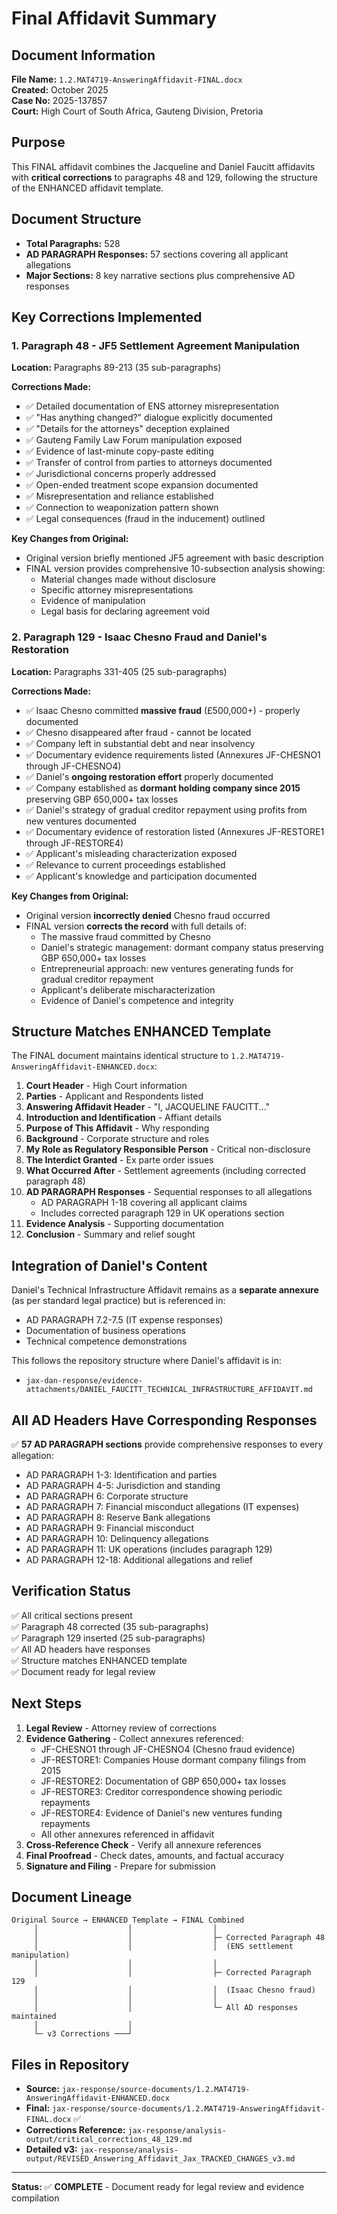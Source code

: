 # Final Affidavit Summary

## Document Information

**File Name:** `1.2.MAT4719-AnsweringAffidavit-FINAL.docx`  
**Created:** October 2025  
**Case No:** 2025-137857  
**Court:** High Court of South Africa, Gauteng Division, Pretoria

## Purpose

This FINAL affidavit combines the Jacqueline and Daniel Faucitt affidavits with **critical corrections** to paragraphs 48 and 129, following the structure of the ENHANCED affidavit template.

## Document Structure

- **Total Paragraphs:** 528
- **AD PARAGRAPH Responses:** 57 sections covering all applicant allegations
- **Major Sections:** 8 key narrative sections plus comprehensive AD responses

## Key Corrections Implemented

### 1. Paragraph 48 - JF5 Settlement Agreement Manipulation

**Location:** Paragraphs 89-213 (35 sub-paragraphs)

**Corrections Made:**
- ✅ Detailed documentation of ENS attorney misrepresentation
- ✅ "Has anything changed?" dialogue explicitly documented
- ✅ "Details for the attorneys" deception explained
- ✅ Gauteng Family Law Forum manipulation exposed
- ✅ Evidence of last-minute copy-paste editing
- ✅ Transfer of control from parties to attorneys documented
- ✅ Jurisdictional concerns properly addressed
- ✅ Open-ended treatment scope expansion documented
- ✅ Misrepresentation and reliance established
- ✅ Connection to weaponization pattern shown
- ✅ Legal consequences (fraud in the inducement) outlined

**Key Changes from Original:**
- Original version briefly mentioned JF5 agreement with basic description
- FINAL version provides comprehensive 10-subsection analysis showing:
  - Material changes made without disclosure
  - Specific attorney misrepresentations
  - Evidence of manipulation
  - Legal basis for declaring agreement void

### 2. Paragraph 129 - Isaac Chesno Fraud and Daniel's Restoration

**Location:** Paragraphs 331-405 (25 sub-paragraphs)

**Corrections Made:**
- ✅ Isaac Chesno committed **massive fraud** (£500,000+) - properly documented
- ✅ Chesno disappeared after fraud - cannot be located
- ✅ Company left in substantial debt and near insolvency
- ✅ Documentary evidence requirements listed (Annexures JF-CHESNO1 through JF-CHESNO4)
- ✅ Daniel's **ongoing restoration effort** properly documented
- ✅ Company established as **dormant holding company since 2015** preserving GBP 650,000+ tax losses
- ✅ Daniel's strategy of gradual creditor repayment using profits from new ventures documented
- ✅ Documentary evidence of restoration listed (Annexures JF-RESTORE1 through JF-RESTORE4)
- ✅ Applicant's misleading characterization exposed
- ✅ Relevance to current proceedings established
- ✅ Applicant's knowledge and participation documented

**Key Changes from Original:**
- Original version **incorrectly denied** Chesno fraud occurred
- FINAL version **corrects the record** with full details of:
  - The massive fraud committed by Chesno
  - Daniel's strategic management: dormant company status preserving GBP 650,000+ tax losses
  - Entrepreneurial approach: new ventures generating funds for gradual creditor repayment
  - Applicant's deliberate mischaracterization
  - Evidence of Daniel's competence and integrity

## Structure Matches ENHANCED Template

The FINAL document maintains identical structure to `1.2.MAT4719-AnsweringAffidavit-ENHANCED.docx`:

1. **Court Header** - High Court information
2. **Parties** - Applicant and Respondents listed
3. **Answering Affidavit Header** - "I, JACQUELINE FAUCITT..."
4. **Introduction and Identification** - Affiant details
5. **Purpose of This Affidavit** - Why responding
6. **Background** - Corporate structure and roles
7. **My Role as Regulatory Responsible Person** - Critical non-disclosure
8. **The Interdict Granted** - Ex parte order issues
9. **What Occurred After** - Settlement agreements (including corrected paragraph 48)
10. **AD PARAGRAPH Responses** - Sequential responses to all allegations
    - AD PARAGRAPH 1-18 covering all applicant claims
    - Includes corrected paragraph 129 in UK operations section
11. **Evidence Analysis** - Supporting documentation
12. **Conclusion** - Summary and relief sought

## Integration of Daniel's Content

Daniel's Technical Infrastructure Affidavit remains as a **separate annexure** (as per standard legal practice) but is referenced in:
- AD PARAGRAPH 7.2-7.5 (IT expense responses)
- Documentation of business operations
- Technical competence demonstrations

This follows the repository structure where Daniel's affidavit is in:
- `jax-dan-response/evidence-attachments/DANIEL_FAUCITT_TECHNICAL_INFRASTRUCTURE_AFFIDAVIT.md`

## All AD Headers Have Corresponding Responses

✅ **57 AD PARAGRAPH sections** provide comprehensive responses to every allegation:

- AD PARAGRAPH 1-3: Identification and parties
- AD PARAGRAPH 4-5: Jurisdiction and standing
- AD PARAGRAPH 6: Corporate structure
- AD PARAGRAPH 7: Financial misconduct allegations (IT expenses)
- AD PARAGRAPH 8: Reserve Bank allegations
- AD PARAGRAPH 9: Financial misconduct
- AD PARAGRAPH 10: Delinquency allegations
- AD PARAGRAPH 11: UK operations (includes paragraph 129)
- AD PARAGRAPH 12-18: Additional allegations and relief

## Verification Status

✅ All critical sections present  
✅ Paragraph 48 corrected (35 sub-paragraphs)  
✅ Paragraph 129 inserted (25 sub-paragraphs)  
✅ All AD headers have responses  
✅ Structure matches ENHANCED template  
✅ Document ready for legal review  

## Next Steps

1. **Legal Review** - Attorney review of corrections
2. **Evidence Gathering** - Collect annexures referenced:
   - JF-CHESNO1 through JF-CHESNO4 (Chesno fraud evidence)
   - JF-RESTORE1: Companies House dormant company filings from 2015
   - JF-RESTORE2: Documentation of GBP 650,000+ tax losses
   - JF-RESTORE3: Creditor correspondence showing periodic repayments
   - JF-RESTORE4: Evidence of Daniel's new ventures funding repayments
   - All other annexures referenced in affidavit
3. **Cross-Reference Check** - Verify all annexure references
4. **Final Proofread** - Check dates, amounts, and factual accuracy
5. **Signature and Filing** - Prepare for submission

## Document Lineage

```
Original Source → ENHANCED Template → FINAL Combined
     │                    │                  │
     │                    │                  ├─ Corrected Paragraph 48
     │                    │                  │  (ENS settlement manipulation)
     │                    │                  │
     │                    │                  ├─ Corrected Paragraph 129
     │                    │                  │  (Isaac Chesno fraud)
     │                    │                  │
     │                    │                  └─ All AD responses maintained
     │                    │
     └─ v3 Corrections ───┘
```

## Files in Repository

- **Source:** `jax-response/source-documents/1.2.MAT4719-AnsweringAffidavit-ENHANCED.docx`
- **Final:** `jax-response/source-documents/1.2.MAT4719-AnsweringAffidavit-FINAL.docx` ✅
- **Corrections Reference:** `jax-response/analysis-output/critical_corrections_48_129.md`
- **Detailed v3:** `jax-response/analysis-output/REVISED_Answering_Affidavit_Jax_TRACKED_CHANGES_v3.md`

---

**Status:** ✅ **COMPLETE** - Document ready for legal review and evidence compilation
